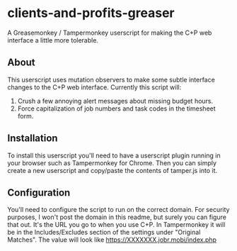 # clients-and-profits-greaser
A Greasemonkey / Tampermonkey userscript for making the C+P web interface a little more tolerable.

## About
This userscript uses mutation observers to make some subtle interface changes to the C+P web interface.  Currently this script will:

1. Crush a few annoying alert messages about missing budget hours.
2. Force capitalization of job numbers and task codes in the timesheet form.

## Installation
To install this userscript you'll need to have a userscript plugin running in your browser such as Tampermonkey for Chrome. Then you can simply create a new userscript and copy/paste the contents of tamper.js into it.

## Configuration
You'll need to configure the script to run on the correct domain.  For security purposes, I won't post the domain in this readme, but surely you can figure that out.  It's the URL you go to when you use C+P.  In Tampermonkey it will be in the Includes/Excludes section of the settings under "Original Matches".  The value will look like https://XXXXXXX.jobr.mobi/index.php


